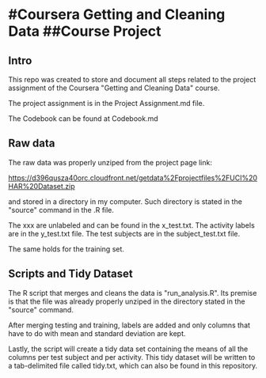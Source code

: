 #Coursera Getting and Cleaning Data
##Course Project
=========================================

Intro
-----
This repo was created to store and document all steps related to the project assignment of the 
Coursera "Getting and Cleaning Data" course.

The project assignment is in the Project Assignment.md file.

The Codebook can be found at Codebook.md

Raw data
--------

The raw data was properly unziped from the project page link:

https://d396qusza40orc.cloudfront.net/getdata%2Fprojectfiles%2FUCI%20HAR%20Dataset.zip 

and stored in a directory in my computer. Such directory is stated in the "source" command in the .R file.

The xxx are unlabeled and can be found in the x_test.txt. 
The activity labels are in the y_test.txt file.
The test subjects are in the subject_test.txt file.

The same holds for the training set.

Scripts and Tidy Dataset
------------------------
The R script that merges and cleans the data is "run_analysis.R".  Its premise is that the file was already
properly unziped in the directory stated in the "source" command.

After merging testing and training, labels are added and only columns that have to do with mean and standard deviation are kept.

Lastly, the script will create a tidy data set containing the means of all the columns per test subject and per activity.
This tidy dataset will be written to a tab-delimited file called tidy.txt, which can also be found in this repository.
